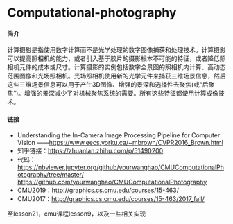 # Computational-photography

#### 简介

计算摄影是指使用数字计算而不是光学处理的数字图像捕获和处理技术。计算摄影可以提高照相机的能力，或者引入基于胶片的摄影根本不可能的特征，或者降低照相机元件的成本或尺寸。计算摄影的实例包括数字全景图的照相机内计算、高动态范围图像和光场照相机。光场照相机使用新的光学元件来捕获三维场景信息，然后这些三维场景信息可以用于产生3D图像、增强的景深和选择性去聚焦(或“后聚焦”)。增强的景深减少了对机械聚焦系统的需要。所有这些特征都使用计算成像技术。

#### 链接

* Understanding the In-Camera Image Processing Pipeline for Computer Vision ——https://www.eecs.yorku.ca/~mbrown/CVPR2016_Brown.html
* 知乎链接：https://zhuanlan.zhihu.com/p/51490200
* 代码：https://nbviewer.jupyter.org/github/yourwanghao/CMUComputationalPhotography/tree/master/  https://github.com/yourwanghao/CMUComputationalPhotography
* CMU2019：http://graphics.cs.cmu.edu/courses/15-463/
* CMU2017：http://graphics.cs.cmu.edu/courses/15-463/2017_fall/

至lesson21，cmu课程lesson9，以及一些相关实现